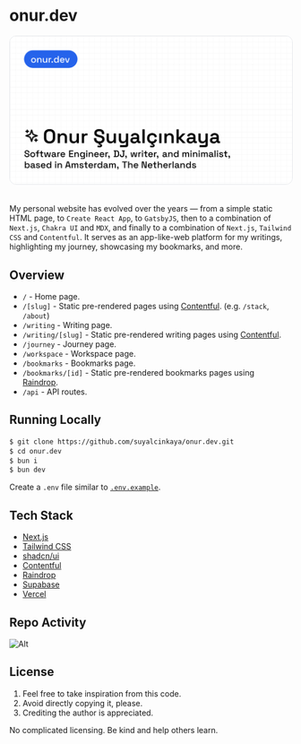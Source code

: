 # onur.dev

<img src="onurdev.png" alt="onur.dev — Onur Şuyalçınkaya" style="border-radius: 12px; border: 1px solid #e5e7eb" />

<br>
<br>

My personal website has evolved over the years — from a simple static HTML page, to `Create React App`, to `GatsbyJS`,
then to a combination of `Next.js`, `Chakra UI` and `MDX`, and finally to a combination of `Next.js`, `Tailwind CSS` and
`Contentful`. It serves as an app-like-web platform for my writings, highlighting my journey, showcasing my bookmarks,
and more.

## Overview

- `/` - Home page.
- `/[slug]` - Static pre-rendered pages using [Contentful](https://www.contentful.com). (e.g. `/stack`, `/about`)
- `/writing` - Writing page.
- `/writing/[slug]` - Static pre-rendered writing pages using [Contentful](https://www.contentful.com).
- `/journey` - Journey page.
- `/workspace` - Workspace page.
- `/bookmarks` - Bookmarks page.
- `/bookmarks/[id]` - Static pre-rendered bookmarks pages using [Raindrop](https://raindrop.io/).
- `/api` - API routes.

## Running Locally

```bash
$ git clone https://github.com/suyalcinkaya/onur.dev.git
$ cd onur.dev
$ bun i
$ bun dev
```

Create a `.env` file similar to [`.env.example`](https://github.com/suyalcinkaya/onur.dev/blob/master/.env.example).

## Tech Stack

- [Next.js](https://nextjs.org)
- [Tailwind CSS](https://tailwindcss.com)
- [shadcn/ui](https://ui.shadcn.com)
- [Contentful](https://www.contentful.com)
- [Raindrop](https://raindrop.io)
- [Supabase](https://supabase.com)
- [Vercel](https://vercel.com)

## Repo Activity

![Alt](https://repobeats.axiom.co/api/embed/2d43636ebc156829d3e99c6f8c2b68d5aa6ebf93.svg "Repobeats analytics image")

## License

1. Feel free to take inspiration from this code.
2. Avoid directly copying it, please.
3. Crediting the author is appreciated.

No complicated licensing. Be kind and help others learn.